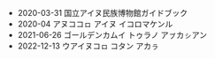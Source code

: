 * 2020-03-31 国立アイヌ民族博物館ガイドブック
* 2020-04 アヌココㇿ アイヌ イコロマケンル
* 2021-06-26 ゴールデンカムイ トゥラノ アㇷ゚カㇱアン
* 2022-12-13 ウアイヌコㇿ コタン アカㇻ
